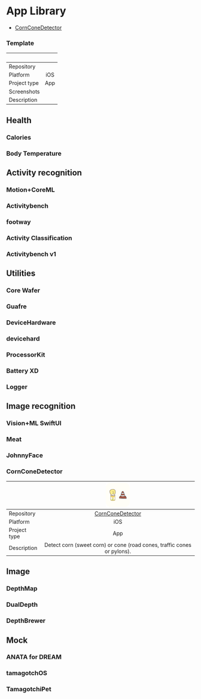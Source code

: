 # App Library

- [CornConeDetector](README.md#cornconedetector)

### Template

|              | <img src="" width=64>  |
|:------------ |:----------------------:|
| Repository   | []()                   |
| Platform     | iOS                    |
| Project type | App                    |
| Screenshots  | <img src="" width=256> |
| Description  |                        |

## Health

### Calories

### Body Temperature

## Activity recognition

### Motion+CoreML

### Activitybench

### footway

### Activity Classification

### Activitybench v1

## Utilities

### Core Wafer

### Guafre

### DeviceHardware

### devicehard

### ProcessorKit

### Battery XD

### Logger

## Image recognition

### Vision+ML SwiftUI

### Meat

### JohnnyFace

### CornConeDetector

|              | <img src="https://raw.githubusercontent.com/Shakshi3104/CornConeDetector/main/materials/CornConeIcon.png" width=64> |
|:------------ |:-------------------------------------------------------------------------------------------------------------------:|
| Repository   | [CornConeDetector](https://github.com/Shakshi3104/CornConeDetector)                                                 |
| Platform     | iOS                                                                                                                 |
| Project type | App                                                                                                                 |
| Description  | Detect corn (sweet corn) or cone (road cones, traffic cones or pylons).                                             |

## Image

### DepthMap

### DualDepth

### DepthBrewer

## Mock

### ANATA for DREAM

### tamagotchOS

### TamagotchiPet
